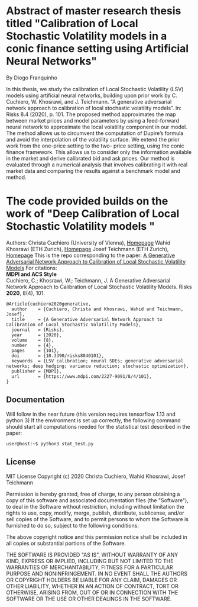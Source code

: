 # Abstract of master research thesis  titled "Calibration of Local Stochastic Volatility models in a conic finance setting using Artificial Neural Networks"
By Diogo Franquinho

In this thesis, we study the calibration of Local Stochastic Volatility (LSV) models using
artificial neural networks, building upon prior work by C. Cuchiero, W. Khosrawi, and J.
Teichmann. “A generative adversarial network approach to calibration of local stochastic
volatility models”. In: Risks 8.4 (2020), p. 101. The proposed method approximates
the map between market prices and model parameters by using a feed-forward neural
network to approximate the local volatility component in our model. The method allows
us to circumvent the computation of Dupire’s formula and avoid the interpolation of the
volatility surface. We extend the prior work from the one-price setting to the two-
price setting, using the conic finance framework. This allows us to consider only the
information available in the market and derive calibrated bid and ask prices. Our method
is evaluated through a numerical analysis that involves calibrating it with real market
data and comparing the results against a benchmark model and method.


# The code provided builds on the work of "Deep  Calibration of Local Stochastic Volatility models "

Authors: Christa Cuchiero (University of Vienna), [Homepage](https://www.mat.univie.ac.at/~cuchiero/)
Wahid Khosrawi (ETH Zurich), [Homepage](https://people.math.ethz.ch/~kwahid/)
Josef Teichmann (ETH Zurich), [Homepage](https://people.math.ethz.ch/~jteichma/)
This is the repo corresponding to the paper:
[A Generative Adversarial Network Approach to Calibration of Local Stochastic Volatility Models](https://www.mdpi.com/2227-9091/8/4/101)
For citations:\
**MDPI and ACS Style**\
Cuchiero, C.; Khosrawi, W.; Teichmann, J. A Generative Adversarial Network Approach to Calibration of Local Stochastic Volatility Models. Risks **2020**, 8(4), 101.
```
@Article{cuchiero2020generative,
  author    = {Cuchiero, Christa and Khosrawi, Wahid and Teichmann, Josef},
  title     = {A Generative Adversarial Network Approach to Calibration of Local Stochastic Volatility Models},
  journal   = {Risks},
  year      = {2020},
  volume    = {8},
  number    = {4},
  pages     = {101},
  doi       = {10.3390/risks8040101},
  keywords  = {LSV calibration; neural SDEs; generative adversarial networks; deep hedging; variance reduction; stochastic optimization},
  publisher = {MDPI},
  url       = {https://www.mdpi.com/2227-9091/8/4/101},
}
```



## Documentation 
Will follow in the near future (this version requires tensorflow 1.13 and python 3)
If the environment is set up correctly, the following command should start all computations needed for the statistical test described in the paper:
```console
user@host:~$ python3 stat_test.py
```



## License
 
MIT License
Copyright (c) 2020 Christa Cuchiero, Wahid Khosrawi, Josef Teichmann

Permission is hereby granted, free of charge, to any person obtaining a copy
of this software and associated documentation files (the "Software"), to deal
in the Software without restriction, including without limitation the rights
to use, copy, modify, merge, publish, distribute, sublicense, and/or sell
copies of the Software, and to permit persons to whom the Software is
furnished to do so, subject to the following conditions:

The above copyright notice and this permission notice shall be included in all
copies or substantial portions of the Software.

THE SOFTWARE IS PROVIDED "AS IS", WITHOUT WARRANTY OF ANY KIND, EXPRESS OR
IMPLIED, INCLUDING BUT NOT LIMITED TO THE WARRANTIES OF MERCHANTABILITY,
FITNESS FOR A PARTICULAR PURPOSE AND NONINFRINGEMENT. IN NO EVENT SHALL THE
AUTHORS OR COPYRIGHT HOLDERS BE LIABLE FOR ANY CLAIM, DAMAGES OR OTHER
LIABILITY, WHETHER IN AN ACTION OF CONTRACT, TORT OR OTHERWISE, ARISING FROM,
OUT OF OR IN CONNECTION WITH THE SOFTWARE OR THE USE OR OTHER DEALINGS IN THE
SOFTWARE.
